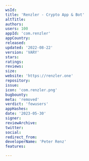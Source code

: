 ```yaml
---
wsId: 
title: 'Renzler - Crypto App & Bot'
altTitle: 
authors: 
users: 100
appId: 'com.renzler'
appCountry: 
released: 
updated: '2022-08-22'
version: 'VARY'
stars: 
ratings: 
reviews: 
size: 
website: 'https://renzler.one'
repository: 
issue: 
icon: 'com.renzler.png'
bugbounty: 
meta: 'removed'
verdict: 'fewusers'
appHashes: 
date: '2023-05-30'
signer: 
reviewArchive: 
twitter: 
social: 
redirect_from: 
developerName: 'Peter Renz'
features: 

---
```


